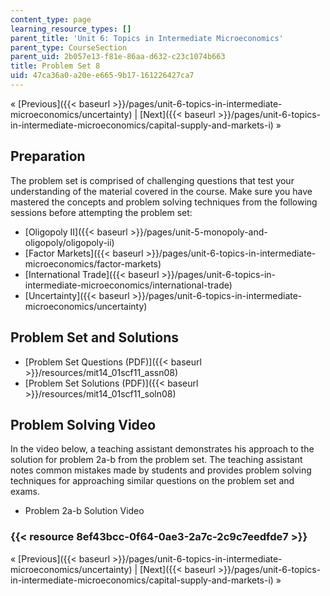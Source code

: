 ```yaml
---
content_type: page
learning_resource_types: []
parent_title: 'Unit 6: Topics in Intermediate Microeconomics'
parent_type: CourseSection
parent_uid: 2b057e13-f81e-86aa-d632-c23c1074b663
title: Problem Set 8
uid: 47ca36a0-a20e-e665-9b17-161226427ca7
---
```


« [Previous]({{< baseurl >}}/pages/unit-6-topics-in-intermediate-microeconomics/uncertainty) | [Next]({{< baseurl >}}/pages/unit-6-topics-in-intermediate-microeconomics/capital-supply-and-markets-i) »

Preparation
-----------

The problem set is comprised of challenging questions that test your understanding of the material covered in the course. Make sure you have mastered the concepts and problem solving techniques from the following sessions before attempting the problem set:

*   [Oligopoly II]({{< baseurl >}}/pages/unit-5-monopoly-and-oligopoly/oligopoly-ii)
*   [Factor Markets]({{< baseurl >}}/pages/unit-6-topics-in-intermediate-microeconomics/factor-markets)
*   [International Trade]({{< baseurl >}}/pages/unit-6-topics-in-intermediate-microeconomics/international-trade)
*   [Uncertainty]({{< baseurl >}}/pages/unit-6-topics-in-intermediate-microeconomics/uncertainty)

Problem Set and Solutions
-------------------------

*   [Problem Set Questions (PDF)]({{< baseurl >}}/resources/mit14_01scf11_assn08)
*   [Problem Set Solutions (PDF)]({{< baseurl >}}/resources/mit14_01scf11_soln08)

Problem Solving Video
---------------------

In the video below, a teaching assistant demonstrates his approach to the solution for problem 2a-b from the problem set. The teaching assistant notes common mistakes made by students and provides problem solving techniques for approaching similar questions on the problem set and exams.

*   Problem 2a-b Solution Video

### {{< resource 8ef43bcc-0f64-0ae3-2a7c-2c9c7eedfde7 >}}

« [Previous]({{< baseurl >}}/pages/unit-6-topics-in-intermediate-microeconomics/uncertainty) | [Next]({{< baseurl >}}/pages/unit-6-topics-in-intermediate-microeconomics/capital-supply-and-markets-i) »